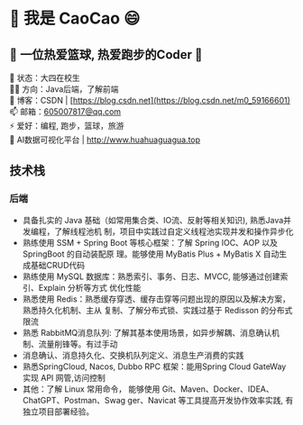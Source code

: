 # 👋 我是 CaoCao 😄
## 👯 一位热爱篮球, 热爱跑步的Coder 👯    
🏡 状态：大四在校生  
👨‍💻 方向：Java后端，了解前端  
📝 博客：CSDN | [https://blog.csdn.net](https://blog.csdn.net/m0_59166601)  
📫 邮箱：605007817@qq.com  
⚡ 爱好：编程, 跑步，篮球，旅游  
🌱 AI数据可视化平台 | http://www.huahuaguagua.top 
## 技术栈  
### 后端
* 具备扎实的 Java 基础（如常用集合类、IO流、反射等相关知识), 熟悉Java并发编程，了解线程池机
制，项目中实践过自定义线程池实现并发和操作异步化    
* 熟练使用 SSM + Spring Boot 等核心框架：了解 Spring IOC、AOP 以及 SpringBoot 的自动装配原
理。能够使用 MyBatis Plus + MyBatis X 自动生成基础CRUD代码  
* 熟练使用 MySQL 数据库：熟悉索引、事务、日志、MVCC, 能够通过创建索引、Explain 分析等方式
优化性能  
* 熟悉使用 Redis：熟悉缓存穿透、缓存击穿等问题出现的原因以及解决方案， 熟悉持久化机制、主从
复制、了解分布式锁、实践过基于 Redisson 的分布式限流    
* 熟悉 RabbitMQ消息队列: 了解其基本使用场景，如异步解耦、消息确认机制、流量削锋等。有过手动
* 消息确认、消息持久化、交换机队列定义、消息生产消费的实践  
* 熟悉SpringCloud, Nacos, Dubbo RPC 框架：能用Spring Cloud GateWay 实现 API 网管,访问控制 
* 其他：了解 Linux 常用命令， 能够使用 Git、Maven、Docker、IDEA、ChatGPT、Postman、Swag
ger、Navicat 等工具提高开发协作效率实践, 有独立项目部署经验。  



<!--
**gitgg021/gitgg021** is a ✨ _special_ ✨ repository because its `README.md` (this file) appears on your GitHub profile.

Here are some ideas to get you started:

- 🔭 I’m currently working on ...
- 🌱 I’m currently learning ...
- 👯 I’m looking to collaborate on ...
- 🤔 I’m looking for help with ...
- 💬 Ask me about ...
- 📫 How to reach me: ...
- 😄 Pronouns: ...
- ⚡ Fun fact: ...


-->
